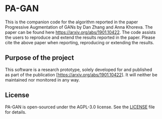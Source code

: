 # PA-GAN

This is the companion code for the algorithm reported in the paper Progressive Augmentation of GANs by Dan Zhang and Anna Khoreva. The paper can be found here https://arxiv.org/abs/1901.10422. The code assists the users to
reproduce and extend the results reported in the paper. Please cite the above paper when reporting, reproducing or extending the results.

## Purpose of the project

This software is a research prototype, solely developed for and published as part of the publication [https://arxiv.org/abs/1901.10422]. It will neither be maintained nor monitored in any way.

## License

PA-GAN is open-sourced under the AGPL-3.0 license. See the [LICENSE](LICENSE) file for details.
